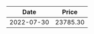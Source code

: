 |    Date    |  Price   |
| :--------: | :------: |
| 2022-07-30 | 23785.30 || 2022-07-31 | 23738.79 |